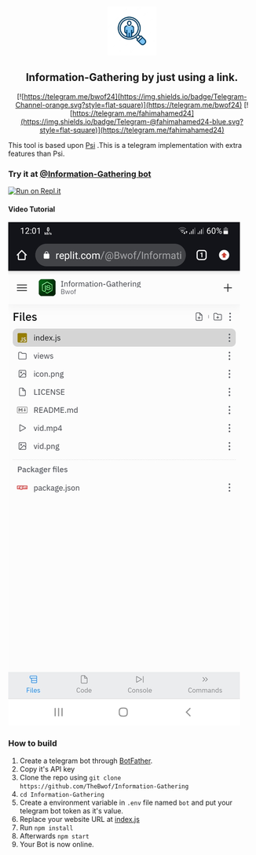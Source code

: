 
<p align='center'><img style="height:100px;width:100px" src="icon.png" ></p>

<h2 align='center'>Information-Gathering by just using a link.</h2>

<div align="center">

[![https://telegram.me/bwof24](https://img.shields.io/badge/Telegram-Channel-orange.svg?style=flat-square)](https://telegram.me/bwof24)
[![https://telegram.me/fahimahamed24](https://img.shields.io/badge/Telegram-@fahimahamed24-blue.svg?style=flat-square)](https://telegram.me/fahimahamed24)

</div>

This tool is based upon [Psi](https://github.com/TheBwof/Psi) .This is a telegram implementation with extra features than Psi.
### Try it at [@Information-Gathering bot](http://t.me/bwofigbot)


[![Run on Repl.it](https://repl.it/badge/github/TheBwof/Information-Gathering)](https://repl.it/github/TheBwof/Information-Gathering)
 
#### Video Tutorial 

[![Video Tutorial](https://github.com/TheBwof/Information-Gathering/blob/main/vid.png)](https://github.com/TheBwof/Information-Gathering/blob/main/vid.mp4)
 

### How to build
1. Create a telegram bot through [BotFather](https://t.me/BotFather).
1. Copy it's API key
1. Clone the repo using `git clone https://github.com/TheBwof/Information-Gathering`
1. `cd Information-Gathering`
1. Create a environment variable in `.env` file named `bot` and put your telegram bot token as it's value.
1. Replace your website URL at [index.js](https://github.com/TheBwof/Information-Gathering/blob/main/index.js)
1. Run `npm install`
1. Afterwards `npm start`
1. Your Bot is now online.
